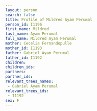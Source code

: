 ```yaml
---
layout: person
search: false
title: Profile of Mildred Ayam Perumal
person_id: I1196
first_name: Mildred
last_name: Ayam Perumal
full_name: Mildred Ayam Perumal
mother: Cecelia Fernandopulle
mother_id: I1193
father: Gabriel Ayam Perumal
father_id: I1192
children:
children_ids:
partners:
partner_ids:
relevant_trees_names:
 - Gabriel Ayam Perumal
relevant_trees_ids:
 - I1192
sex: F
---
```


